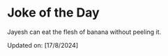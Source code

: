 # Joke of the Day

<!-- #joke -->
Jayesh can eat the flesh of banana without peeling it.

Updated on: [17/8/2024]
<!-- #jokeEnd -->